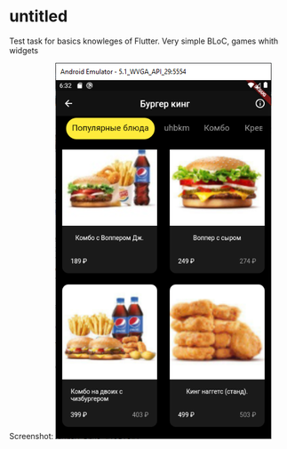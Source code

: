 # untitled

Test task for basics knowleges of Flutter.
Very simple BLoC, games whith widgets

Screenshot:
![alt text](https://github.com/DessAtOgroup/TestTaskBurgerKing/blob/main/assets/images/scrSh.png)